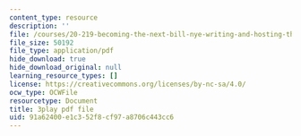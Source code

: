 ```yaml
---
content_type: resource
description: ''
file: /courses/20-219-becoming-the-next-bill-nye-writing-and-hosting-the-educational-show-january-iap-2015/91a62400e1c352f8cf97a8706c443cc6_iR6FUYCNi5A.pdf
file_size: 50192
file_type: application/pdf
hide_download: true
hide_download_original: null
learning_resource_types: []
license: https://creativecommons.org/licenses/by-nc-sa/4.0/
ocw_type: OCWFile
resourcetype: Document
title: 3play pdf file
uid: 91a62400-e1c3-52f8-cf97-a8706c443cc6
---
```

